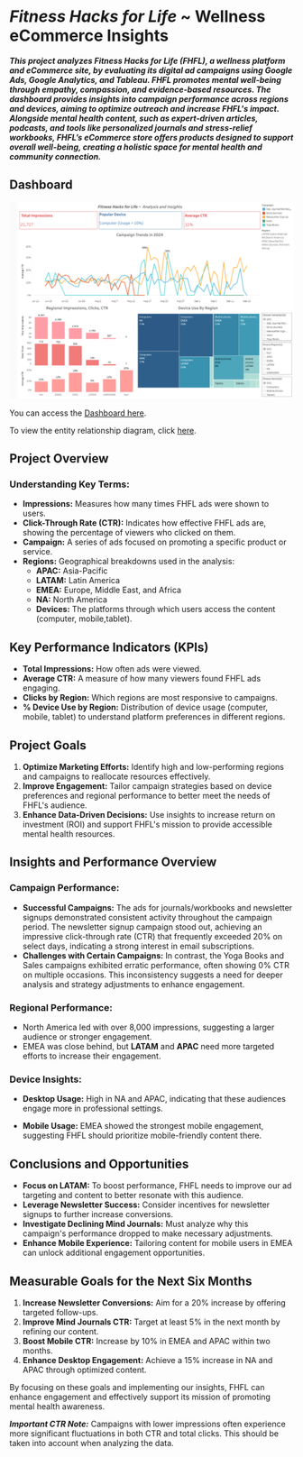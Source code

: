# _Fitness Hacks for Life_ ~ Wellness eCommerce Insights

**_This project analyzes Fitness Hacks for Life (FHFL), a wellness platform and eCommerce site, by evaluating its digital ad campaigns using Google Ads, Google Analytics, and Tableau. FHFL promotes mental well-being through empathy, compassion, and evidence-based resources. The dashboard provides insights into campaign performance across regions and devices, aiming to optimize outreach and increase FHFL's impact. Alongside mental health content, such as expert-driven articles, podcasts, and tools like personalized journals and stress-relief workbooks, FHFL’s eCommerce store offers products designed to support overall well-being, creating a holistic space for mental health and community connection._**

## Dashboard

![dashboard](images/FHFL_dashboard.png)

You can access the [Dashboard here](https://public.tableau.com/app/profile/z.w8482/viz/FHFL_Project/Dashboard1).

To view the entity relationship diagram, click [here](images/FHFL_ERD.png).

## Project Overview

### Understanding Key Terms:

- **Impressions:** Measures how many times FHFL ads were shown to users.
- **Click-Through Rate (CTR):** Indicates how effective FHFL ads are, showing the percentage of viewers who clicked on them.
- **Campaign:** A series of ads focused on promoting a specific product or service.
- **Regions:** Geographical breakdowns used in the analysis:
  - **APAC:** Asia-Pacific
  - **LATAM:** Latin America
  - **EMEA:** Europe, Middle East, and Africa
  - **NA:** North America
  - **Devices:** The platforms through which users access the content (computer, mobile,tablet).

## Key Performance Indicators (KPIs)
- **Total Impressions:** How often ads were viewed.
- **Average CTR:** A measure of how many viewers found FHFL ads engaging.
- **Clicks by Region:** Which regions are most responsive to campaigns.
- **% Device Use by Region:** Distribution of device usage (computer, mobile, tablet) to understand platform preferences in different regions.

## Project Goals
1. **Optimize Marketing Efforts:** Identify high and low-performing regions and campaigns to reallocate resources effectively.
2. **Improve Engagement:** Tailor campaign strategies based on device preferences and regional performance to better meet the needs of FHFL's audience.
3. **Enhance Data-Driven Decisions:** Use insights to increase return on investment (ROI) and support FHFL's mission to provide accessible mental health resources.

## Insights and Performance Overview 

### Campaign Performance:
- **Successful Campaigns:** The ads for journals/workbooks and newsletter signups demonstrated consistent activity throughout the campaign period. The newsletter signup campaign stood out, achieving an impressive click-through rate (CTR) that frequently exceeded 20% on select days, indicating a strong interest in email subscriptions.
- **Challenges with Certain Campaigns:** In contrast, the Yoga Books and Sales campaigns exhibited erratic performance, often showing 0% CTR on multiple occasions. This inconsistency suggests a need for deeper analysis and strategy adjustments to enhance engagement.
### Regional Performance:
- North America led with over 8,000 impressions, suggesting a larger audience or stronger engagement.
- EMEA was close behind, but **LATAM** and **APAC** need more targeted efforts to increase their engagement.
### Device Insights:
- **Desktop Usage:** High in NA and APAC, indicating that these audiences engage more in professional settings.
* **Mobile Usage:** EMEA showed the strongest mobile engagement, suggesting FHFL should prioritize mobile-friendly content there.

## Conclusions and Opportunities
- **Focus on LATAM:** To boost performance, FHFL needs to improve our ad targeting and content to better resonate with this audience.
- **Leverage Newsletter Success:** Consider incentives for newsletter signups to further increase conversions.
- **Investigate Declining Mind Journals:** Must analyze why this campaign's performance dropped to make necessary adjustments.
- **Enhance Mobile Experience:** Tailoring content for mobile users in EMEA can unlock additional engagement opportunities.

## Measurable Goals for the Next Six Months
1. **Increase Newsletter Conversions:** Aim for a 20% increase by offering targeted follow-ups.
2. **Improve Mind Journals CTR:** Target at least 5% in the next month by refining our content.
3. **Boost Mobile CTR:** Increase by 10% in EMEA and APAC within two months.
4. **Enhance Desktop Engagement:** Achieve a 15% increase in NA and APAC through optimized content.

By focusing on these goals and implementing our insights, FHFL can enhance engagement and effectively support its mission of promoting mental health awareness.


_**Important CTR Note:**_ Campaigns with lower impressions often experience more significant fluctuations in both CTR and total clicks. This should be taken into account when analyzing the data.







